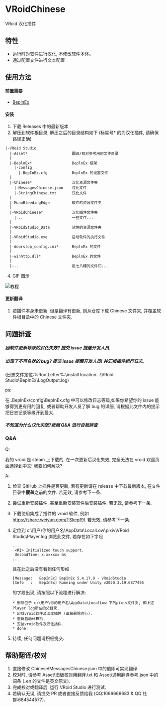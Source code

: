 # VRoidChinese

VRoid 汉化插件

## 特性

- 运行时对软件进行汉化, 不修改软件本体。
- 通过配置文件进行文本配置

## 使用方法

#### 前置需要
+ [BeplnEx][1]

#### 安装

1. 下载 Releases 中的最新版本
2. 解压到软件根目录, 解压之后的目录结构如下 (标星号\* 的为汉化插件, 请确保路径正确)

```
|-VRoid Studio
  |-Asset*                    翻译/校对参考用的文件目录
  |
  |-BeplnEx*                  BeplnEx 框架
    |-config
      |-BepInEx.cfg           BeplnEx 的设置文件
  |
  |-Chinese*                  汉化资源文件夹
    |-MessagesChinese.json    汉化文件
    |-StringChinese.txt       汉化文件
  |
  |-MonoBleedingEdge          软件的资源文件夹
  |
  |-VRoidChinese*             汉化插件文件夹
    |-..                      一些文件...
  |
  |-VRoidStudio_Data          软件的资源文件夹
  |
  |-VRoidStudio.exe           启动软件的执行文件
  |
  |-doorstop_config.ini*      BeplnEx 的文件
  |
  |-winhttp.dll*              BeplnEx 的文件
  |
  |-..                        乱七八糟的文件们...
```

4. GIF 图示

![教程](https://cdn.jsdelivr.net/gh/xiaoye97/VRoidChinese@master/Asset/VRoidStudioChineseInstallTutorial.gif)

#### 更新翻译

1. 若插件本身未更新, 但是翻译有更新, 则从仓库下载 Chinese 文件夹, 并覆盖软件根目录中的 Chinese 文件夹.

## 问题排查

##### 因软件更新导致的汉化失效? 提交 issue 提醒开发人员.

##### 出现了不可名状的 bug? 提交 issue 提醒开发人员! 并汇报插件运行日志.

(日志文件定位:%RootLetter%:\install location...\VRoid Studio\BepInEx\LogOutput.log)

ps:

在..BepInEx\config\BepInEx.cfg 中可以修改日志等级,如果你希望你的 issue 能够得到更有用的回复, 或者帮助开发人员了解 bug 的详细, 请根据此文件内的提示把日志记录等级开到最大.

##### 不知道为什么汉化失效?按照 Q&A 进行自我排查

### Q&A

Q:

我的 vroid 是 steam 上下载的, 在一次更新后汉化失效, 完全无法在 vroid 欢迎页面选择到中文! 我要如何解决?

A:

1. 检查 GitHub 上插件是否更新, 若有更新请在 release 中下载最新版本, 在文件目录中**覆盖**之前的文件. 若无效, 请参考下一条.
2. 尝试重新安装插件, 甚至重新安装软件后安装插件. 若无效, 请参考下一条.
3. 下载使用集成了插件的 vroid 软件, 例如~~<https://share.weiyun.com/TSkcpf9I>~~. 若无效, 请参考下一条.
4. 定位到 c:\用户\你的用户名\AppData\LocalLow\pixiv\VRoid Studio\Player.log
   浏览此文件, 若存在如下字段

   ```
   ...
    <RI> Initialized touch support.
    UnloadTime: x.xxxxxx ms
   ...
   ```

   且在此之后没有看到任何形如

   ```
   [Message:   BepInEx] BepInEx 5.4.17.0 - VRoidStudio
   [Info   :   BepInEx] Running under Unity v2020.3.19.6877495
   ```

   的字段出现, 请按照以下流程进行解决:

   ```
   * 删除位于 c:\用户\你的用户名\AppData\LocalLow 下的pixiv文件夹, 即上述Player.log所在的父目录.
   * 卸载vroid软件及汉化插件 (直接删除也行).
   * 重新启动计算机.
   * 安装vroid软件及汉化插件.
   * done!
   ```

5. 待续, 任何问题请积极提交.

## 帮助翻译/校对

1. 直接修改 Chinese\MessagesChinese.json 中的值即可实现翻译.
2. 校对时, 请参考 Asset\旧版校对用翻译.txt 和 Asset\通用翻译参考.json 中的词条 (\_en 的文件是英文原文).
3. 完成校对或翻译后, 运行 VRoid Studio 进行测试.
4. 若确认无误, 请提交 PR 或者直接反馈给我 (QQ:1066666683 & QQ 社群:684544577).

[1]: https://github.com/BepInEx/BepInEx/releases
